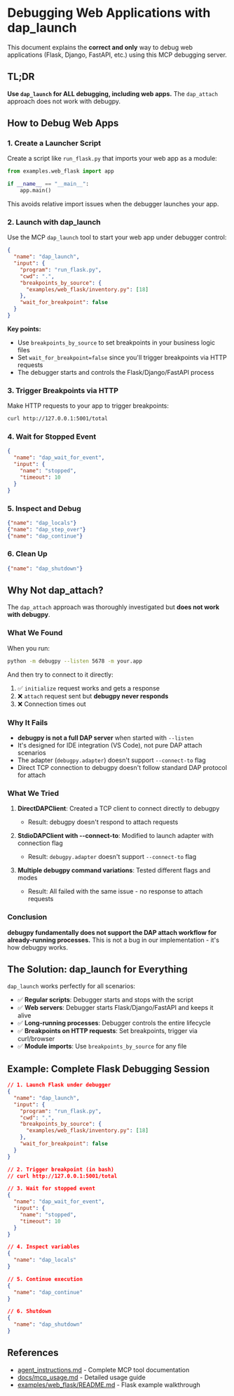 # Debugging Web Applications with dap_launch

This document explains the **correct and only** way to debug web applications (Flask, Django, FastAPI, etc.) using this MCP debugging server.

## TL;DR

**Use `dap_launch` for ALL debugging, including web apps.** The `dap_attach` approach does not work with debugpy.

## How to Debug Web Apps

### 1. Create a Launcher Script

Create a script like `run_flask.py` that imports your web app as a module:

```python
from examples.web_flask import app

if __name__ == "__main__":
    app.main()
```

This avoids relative import issues when the debugger launches your app.

### 2. Launch with dap_launch

Use the MCP `dap_launch` tool to start your web app under debugger control:

```json
{
  "name": "dap_launch",
  "input": {
    "program": "run_flask.py",
    "cwd": ".",
    "breakpoints_by_source": {
      "examples/web_flask/inventory.py": [18]
    },
    "wait_for_breakpoint": false
  }
}
```

**Key points:**

- Use `breakpoints_by_source` to set breakpoints in your business logic files
- Set `wait_for_breakpoint=false` since you'll trigger breakpoints via HTTP requests
- The debugger starts and controls the Flask/Django/FastAPI process

### 3. Trigger Breakpoints via HTTP

Make HTTP requests to your app to trigger breakpoints:

```bash
curl http://127.0.0.1:5001/total
```

### 4. Wait for Stopped Event

```json
{
  "name": "dap_wait_for_event",
  "input": {
    "name": "stopped",
    "timeout": 10
  }
}
```

### 5. Inspect and Debug

```json
{"name": "dap_locals"}
{"name": "dap_step_over"}
{"name": "dap_continue"}
```

### 6. Clean Up

```json
{"name": "dap_shutdown"}
```

## Why Not dap_attach?

The `dap_attach` approach was thoroughly investigated but **does not work with debugpy**.

### What We Found

When you run:

```bash
python -m debugpy --listen 5678 -m your.app
```

And then try to connect to it directly:

1. ✅ `initialize` request works and gets a response
2. ❌ `attach` request sent but **debugpy never responds**
3. ❌ Connection times out

### Why It Fails

- **debugpy is not a full DAP server** when started with `--listen`
- It's designed for IDE integration (VS Code), not pure DAP attach scenarios
- The adapter (`debugpy.adapter`) doesn't support `--connect-to` flag
- Direct TCP connection to debugpy doesn't follow standard DAP protocol for attach

### What We Tried

1. **DirectDAPClient**: Created a TCP client to connect directly to debugpy
   - Result: debugpy doesn't respond to attach requests

2. **StdioDAPClient with --connect-to**: Modified to launch adapter with connection flag
   - Result: `debugpy.adapter` doesn't support `--connect-to` flag

3. **Multiple debugpy command variations**: Tested different flags and modes
   - Result: All failed with the same issue - no response to attach requests

### Conclusion

**debugpy fundamentally does not support the DAP attach workflow for already-running processes.** This is not a bug in our implementation - it's how debugpy works.

## The Solution: dap_launch for Everything

`dap_launch` works perfectly for all scenarios:

- ✅ **Regular scripts**: Debugger starts and stops with the script
- ✅ **Web servers**: Debugger starts Flask/Django/FastAPI and keeps it alive
- ✅ **Long-running processes**: Debugger controls the entire lifecycle
- ✅ **Breakpoints on HTTP requests**: Set breakpoints, trigger via curl/browser
- ✅ **Module imports**: Use `breakpoints_by_source` for any file

## Example: Complete Flask Debugging Session

```json
// 1. Launch Flask under debugger
{
  "name": "dap_launch",
  "input": {
    "program": "run_flask.py",
    "cwd": ".",
    "breakpoints_by_source": {
      "examples/web_flask/inventory.py": [18]
    },
    "wait_for_breakpoint": false
  }
}

// 2. Trigger breakpoint (in bash)
// curl http://127.0.0.1:5001/total

// 3. Wait for stopped event
{
  "name": "dap_wait_for_event",
  "input": {
    "name": "stopped",
    "timeout": 10
  }
}

// 4. Inspect variables
{
  "name": "dap_locals"
}

// 5. Continue execution
{
  "name": "dap_continue"
}

// 6. Shutdown
{
  "name": "dap_shutdown"
}
```

## References

- [agent_instructions.md](agent_instructions.md) - Complete MCP tool documentation
- [docs/mcp_usage.md](docs/mcp_usage.md) - Detailed usage guide
- [examples/web_flask/README.md](examples/web_flask/README.md) - Flask example walkthrough
